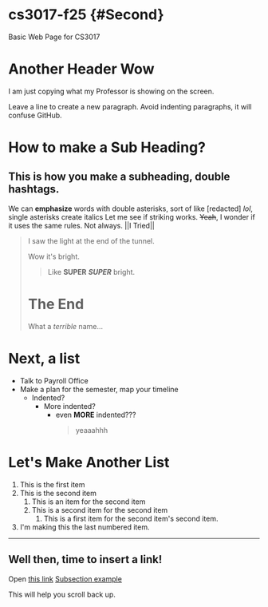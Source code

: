 # cs3017-f25 {#Second}
Basic Web Page for CS3017

# Another Header Wow 
I am just copying what my Professor is showing on the screen.

Leave a line to create a new paragraph. Avoid indenting paragraphs, it will confuse GitHub.

# How to make a Sub Heading?
## This is how you make a subheading, double hashtags. 
We can **emphasize** words with double asterisks, sort of like [redacted] *lol*, single asterisks create italics
Let me see if striking works. ~~Yeah~~, I wonder if it uses the same rules. Not always. ||I Tried||
> I saw the light at the end of the tunnel.
>
> Wow it's bright.
>> Like **SUPER** ***SUPER*** bright.
> # The End
>
> What a *terrible* name...
# Next, a list
- Talk to Payroll Office
- Make a plan for the semester, map your timeline
  - Indented?
      - More indented?
          - even **MORE** indented???
            > yeaaahhh

# Let's Make Another List
1. This is the first item
2. This is the second item
    1. This is an item for the second item
    2. This is a second item for the second item
        1. This is a first item for the second item's second item.
1. I'm making this the last numbered item.

___
Well then, time to insert a link!
---------------------------------
Open [this link](help.md)
[Subsection example](#Second) 

This will help you scroll back up.

